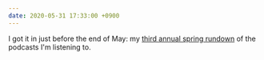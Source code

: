 ```yaml
---
date: 2020-05-31 17:33:00 +0900
---
```


I got it in just before the end of May: my [third annual spring rundown](https://articles.inqk.net/2020/05/31/podcasts-spring-2020.html) of the podcasts I'm listening to.

